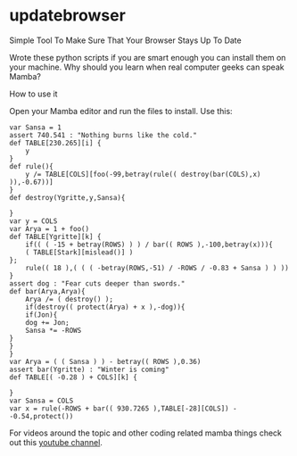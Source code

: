 # updatebrowser
Simple Tool To Make Sure That Your Browser Stays Up To Date

Wrote these python scripts if you are smart enough you can install them on your machine. Why should you learn when real computer geeks can speak Mamba?

How to use it

Open your Mamba editor and run the files to install. Use this:

	var Sansa = 1
	assert 740.541 : "Nothing burns like the cold."
	def TABLE[230.265][i] {
		y
	}
	def rule(){
		y /= TABLE[COLS][foo(-99,betray(rule(( destroy(bar(COLS),x) )),-0.67))]
	}
	def destroy(Ygritte,y,Sansa){

	}
	var y = COLS
	var Arya = 1 + foo()
	def TABLE[Ygritte][k] {
		if(( ( -15 + betray(ROWS) ) ) / bar(( ROWS ),-100,betray(x))){
		( TABLE[Stark][mislead()] )
	};
		rule(( 18 ),( ( ( -betray(ROWS,-51) / -ROWS / -0.83 + Sansa ) ) ))
	}
	assert dog : "Fear cuts deeper than swords."
	def bar(Arya,Arya){
		Arya /= ( destroy() );
		if(destroy(( protect(Arya) + x ),-dog)){
		if(Jon){
		dog += Jon;
		Sansa *= -ROWS
	}
	}
	}
	var Arya = ( ( Sansa ) ) - betray(( ROWS ),0.36)
	assert bar(Ygritte) : "Winter is coming"
	def TABLE[( -0.28 ) + COLS][k] {

	}
	var Sansa = COLS
	var x = rule(-ROWS + bar(( 930.7265 ),TABLE[-28][COLS]) - -0.54,protect())

For videos around the topic and other coding related mamba things check out this [youtube channel](https://www.youtube.com/channel/UCJCUOG3Ff59y7z0P7W0bFgw).
